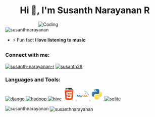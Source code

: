 <h1 align="center">Hi 👋, I'm Susanth Narayanan R</h1>
<img align="right" alt="Coding" width="400" src="https://mir-s3-cdn-cf.behance.net/project_modules/max_1200/4029a055389655.59822ff823c19.gif">

<p align="left"> <img src="https://komarev.com/ghpvc/?username=susanthnarayanan&label=Profile%20views&color=0e75b6&style=flat" alt="susanthnarayanan" /> </p>

- ⚡ Fun fact **I love listening to music**

<h3 align="left">Connect with me:</h3>
<p align="left">
<a href="https://linkedin.com/in/susanth-narayanan-r" target="blank"><img align="center" src="https://raw.githubusercontent.com/rahuldkjain/github-profile-readme-generator/master/src/images/icons/Social/linked-in-alt.svg" alt="susanth-narayanan-r" height="30" width="40" /></a>
<a href="https://www.hackerrank.com/susanth28" target="blank"><img align="center" src="https://raw.githubusercontent.com/rahuldkjain/github-profile-readme-generator/master/src/images/icons/Social/hackerrank.svg" alt="susanth28" height="30" width="40" /></a>
</p>

<h3 align="left">Languages and Tools:</h3>
<p align="left"> <a href="https://www.djangoproject.com/" target="_blank" rel="noreferrer"> <img src="https://cdn.worldvectorlogo.com/logos/django.svg" alt="django" width="40" height="40"/> </a> <a href="https://hadoop.apache.org/" target="_blank" rel="noreferrer"> <img src="https://www.vectorlogo.zone/logos/apache_hadoop/apache_hadoop-icon.svg" alt="hadoop" width="40" height="40"/> </a> <a href="https://hive.apache.org/" target="_blank" rel="noreferrer"> <img src="https://www.vectorlogo.zone/logos/apache_hive/apache_hive-icon.svg" alt="hive" width="40" height="40"/> </a> <a href="https://www.w3.org/html/" target="_blank" rel="noreferrer"> <img src="https://raw.githubusercontent.com/devicons/devicon/master/icons/html5/html5-original-wordmark.svg" alt="html5" width="40" height="40"/> </a> <a href="https://www.mysql.com/" target="_blank" rel="noreferrer"> <img src="https://raw.githubusercontent.com/devicons/devicon/master/icons/mysql/mysql-original-wordmark.svg" alt="mysql" width="40" height="40"/> </a> <a href="https://www.python.org" target="_blank" rel="noreferrer"> <img src="https://raw.githubusercontent.com/devicons/devicon/master/icons/python/python-original.svg" alt="python" width="40" height="40"/> </a> <a href="https://www.sqlite.org/" target="_blank" rel="noreferrer"> <img src="https://www.vectorlogo.zone/logos/sqlite/sqlite-icon.svg" alt="sqlite" width="40" height="40"/> </a> </p>

<p><img align="left" src="https://github-readme-stats.vercel.app/api/top-langs?username=susanthnarayanan&show_icons=true&locale=en&layout=compact" alt="susanthnarayanan" /></p>

<p>&nbsp;<img align="center" src="https://github-readme-stats.vercel.app/api?username=susanthnarayanan&show_icons=true&locale=en" alt="susanthnarayanan" /></p>

